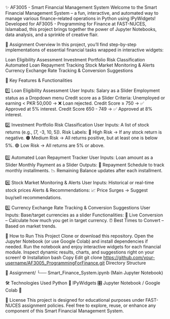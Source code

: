 ✨ AF3005 - Smart Financial Management System
Welcome to the Smart Financial Management System – a fun, interactive, and automated way to manage various finance-related operations in Python using IPyWidgets! Developed for AF3005 - Programming for Finance at FAST-NUCES, Islamabad, this project brings together the power of Jupyter Notebooks, data analysis, and a sprinkle of creative flair.

🎯 Assignment Overview
In this project, you’ll find step-by-step implementations of essential financial tasks wrapped in interactive widgets:

Loan Eligibility Assessment
Investment Portfolio Risk Classification
Automated Loan Repayment Tracking
Stock Market Monitoring & Alerts
Currency Exchange Rate Tracking & Conversion Suggestions

🚀 Key Features & Functionalities

1️⃣ Loan Eligibility Assessment
User Inputs: 
Salary as a Slider
Employment status as a Dropdown menu 
Credit score as a Slider
Criteria:
Unemployed or earning < PKR 50,000 → ❌ Loan rejected.
Credit Score ≥ 750 → ✅ Approved at 5% interest.
Credit Score 650 - 749 → ✅ Approved at 8% interest.

2️⃣ Investment Portfolio Risk Classification
User Inputs: A list of stock returns (e.g., [7, -3, 10, 5]).
Risk Labels:
🔴 High Risk → If any stock return is negative.
🟠 Medium Risk → All returns positive, but at least one is below 5%.
🟢 Low Risk → All returns are 5% or above.

3️⃣ Automated Loan Repayment Tracker
User Inputs:
Loan amount as a Slider 
Monthly Payment as a Slider 
Outputs:
📅 Repayment Schedule to track monthly installments.
📉 Remaining Balance updates after each installment.

4️⃣ Stock Market Monitoring & Alerts
User Inputs: 
Historical or real-time stock prices
Alerts & Recommendations:
📈 Price Surges → Suggest buy/sell recommendations.

5️⃣ Currency Exchange Rate Tracking & Conversion Suggestions
User Inputs: 
Base/target currencies as a slider 
Functionalities:
💱 Live Conversion – Calculate how much you get in target currency.
⏰ Best Times to Convert – Based on market trends.

🏁 How to Run This Project
Clone or download this repository.
Open the Jupyter Notebook (or use Google Colab) and install dependencies if needed.
Run the notebook and enjoy interactive widgets for each financial module.
Inspect dynamic results, charts, and suggestions right on your screen!
⚙️ Installation
bash
Copy
Edit
git clone https://github.com/your-username/AF3005_ProgrammingForFinance.git
Directory Structure

📂 Assignment/ 
   └── Smart_Finance_System.ipynb  (Main Jupyter Notebook)

🛠 Technologies Used
Python 🐍
IPyWidgets 🎛️
Jupyter Notebook / Google Colab 📒

📜 License
This project is designed for educational purposes under FAST-NUCES assignment policies. Feel free to explore, reuse, or enhance any component of this Smart Financial Management System.
